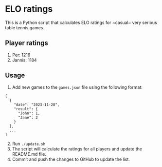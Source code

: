 # ELO ratings

This is a Python script that calculates ELO ratings for ~casual~ very serious table tennis games.

## Player ratings

1. Per: 1216
2. Jannis: 1184

## Usage

1. Add new games to the `games.json` file using the following format:

```
[
  {
    "date": "2023-11-28",
    "result": {
      "John": 1,
      "Jane": 2
    }
  },
  ...
]
```

2. Run `./update.sh`
3. The script will calculate the ratings for all players and update the README.md file.
4. Commit and push the changes to GitHub to update the list.
